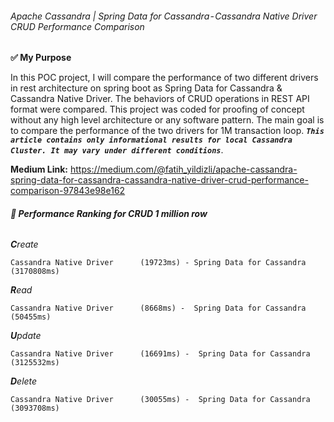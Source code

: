 ###### Apache Cassandra | Spring Data for Cassandra - Cassandra Native Driver CRUD Performance Comparison

**✅ My Purpose**

In this POC project, I will compare the performance of two different drivers in rest architecture on spring boot as
 Spring Data for Cassandra & Cassandra Native Driver. The behaviors of CRUD operations in REST API format were compared. This project was coded for proofing of concept without any high level architecture or any software pattern. The main goal is to compare the performance of the two drivers for 1M transaction loop. **_`This article contains only informational results for local Cassandra Cluster. It may vary under different conditions`_**.


**Medium Link:** https://medium.com/@fatih_yildizli/apache-cassandra-spring-data-for-cassandra-cassandra-native-driver-crud-performance-comparison-97843e98e162

###### **‍🗨 Performance Ranking for CRUD 1 million row**

_**C**reate_

`Cassandra Native Driver      (19723ms) -
Spring Data for Cassandra    (3170808ms)`

_**R**ead_

`Cassandra Native Driver      (8668ms) - 
Spring Data for Cassandra    (50455ms)`

_**U**pdate_

`Cassandra Native Driver      (16691ms) - 
Spring Data for Cassandra    (3125532ms)`

_**D**elete_

`Cassandra Native Driver      (30055ms) - 
Spring Data for Cassandra    (3093708ms)`
